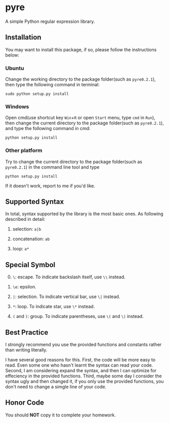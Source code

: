 pyre
====

A simple Python regular expression library.


Installation
----

You may want to install this package, if so, please follow the instructions
below:

### Ubuntu

Change the working directory to the package folder(such as `pyre0.2.1`),
then type the following command in terminal:

```shell
sudo python setup.py install
```

### Windows

Open cmd(use shortcut key `Win`+`R` or open `Start` menu, type `cmd` in
`Run`), then change the current directory to the package folder(such as
 `pyre0.2.1`), and type the following command in cmd:

```shell
python setup.py install
```

### Other platform

Try to change the current directory to the package folder(such as
 `pyre0.2.1`) in the command line tool and type

```shell
python setup.py install
```

If it doesn't work, report to me if you'd like.


Supported Syntax
----

In total, syntax supported by the library is the most basic ones.
As following described in detail:

1. selection: `a|b`

2. concatenation: `ab`

3. loop: `a*`


Special Symbol
----

0. `\`: escape. To indicate backslash itself, use `\\` instead.

1. `\e`: epsilon.

2. `|`: selection. To indicate vertical bar, use `\|` instead.

3. `*`: loop. To indicate star, use `\*` instead.

4. `(` and `)`: group. To indicate parentheses, use `\(` and `\)` instead.


Best Practice
----

I strongly recommend you use the provided functions and constants
 rather than writing literally.

I have several good reasons for this. First, the code will be more
easy to read. Even some one who hasn't learnt the syntax can read your
code. Second, I am considering expand the syntax, and then I can
optimize for effeciency in the provided functions. Third, maybe
some day I consider the syntax ugly and then changed it, if you only
use the provided functions, you don't need to change a simgle line
of your code.


Honor Code
----

You should **NOT** copy it to complete your homework.
